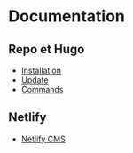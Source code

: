 # Documentation 

## Repo et Hugo
- [Installation](/docs/install.md)
- [Update](/docs/update.md)
- [Commands](/docs/commands.md)

## Netlify
- [Netlify CMS](/docs/netlify/netlify-cms.md)
